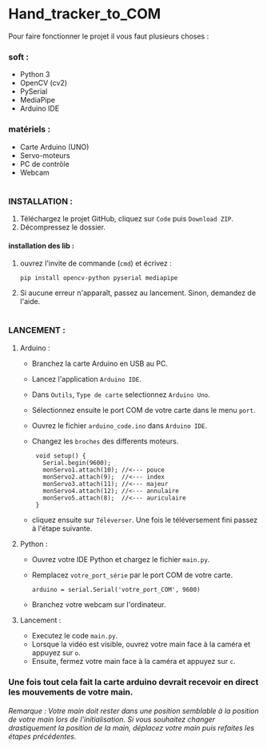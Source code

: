 # Hand_tracker_to_COM

Pour faire fonctionner le projet il vous faut plusieurs choses :

### soft :
- Python 3
- OpenCV (cv2)
- PySerial
- MediaPipe
- Arduino IDE

### matériels :
- Carte Arduino (UNO)
- Servo-moteurs
- PC de contrôle
- Webcam

#

### INSTALLATION :

1. Téléchargez le projet GitHub, cliquez sur `Code` puis `Download ZIP`.
2. Décompressez le dossier.

#### installation des lib :
1. ouvrez l'invite de commande (`cmd`) et écrivez :
   
   ```
   pip install opencv-python pyserial mediapipe
   ```
2. Si aucune erreur n'apparaît, passez au lancement. Sinon, demandez de l'aide.

#

### LANCEMENT :

1. Arduino :

   - Branchez la carte Arduino en USB au PC.
   - Lancez l'application `Arduino IDE`.
   - Dans `Outils`, `Type de carte` selectionnez `Arduino Uno`.
   - Sélectionnez ensuite le port COM de votre carte dans le menu  `port`.
   - Ouvrez le fichier `arduino_code.ino` dans `Arduino IDE`.
   - Changez les `broches` des differents moteurs.
     
        ```
         void setup() {
           Serial.begin(9600);
           monServo1.attach(10); //<--- pouce
           monServo2.attach(9);  //<--- index
           monServo3.attach(11); //<--- majeur
           monServo4.attach(12); //<--- annulaire
           monServo5.attach(8);  //<--- auriculaire
         }
        ```
   - cliquez ensuite sur `Téléverser`. Une fois le téléversement fini passez à l'étape suivante.



2. Python :

   - Ouvrez votre IDE Python et chargez le fichier `main.py`.
   - Remplacez `votre_port_série` par le port COM de votre carte.

      ```
      arduino = serial.Serial('votre_port_COM', 9600)
      ```
   - Branchez votre webcam sur l'ordinateur.
     
3. Lancement :

   - Executez le code `main.py`.
   - Lorsque la vidéo est visible, ouvrez votre main face à la caméra et appuyez sur `o`.
   - Ensuite, fermez votre main face à la caméra et appuyez sur `c`.

### Une fois tout cela fait la carte arduino devrait recevoir en direct les mouvements de votre main.
###### Remarque : Votre main doit rester dans une position semblable à la position de votre main lors de l'initialisation. Si vous souhaitez changer drastiquement la position de la main, déplacez votre main puis refaites les étapes précédentes.


